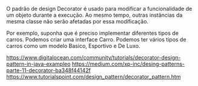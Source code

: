 
O padrão de design Decorator é usado para modificar a funcionalidade de um objeto
durante a execução. Ao mesmo tempo, outras instâncias da mesma classe não serão afetadas
por essa modificação.

Por exemplo, suponha que é preciso implementar diferentes tipos de carros. Podemos 
criar uma interface Carro. Podemos ter vários tipos de carros como um modelo Basico,
Esportivo e De Luxo.


https://www.digitalocean.com/community/tutorials/decorator-design-pattern-in-java-exampleo
https://medium.com/xp-inc/desing-patterns-parte-11-decorator-ba348f44142f
https://www.tutorialspoint.com/design_pattern/decorator_pattern.htm